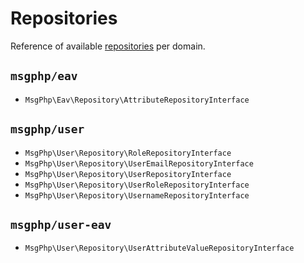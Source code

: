 # Repositories

Reference of available [repositories](../ddd/repositories.md) per domain.

<!--ref-start:repositories-->
## `msgphp/eav`

- `MsgPhp\Eav\Repository\AttributeRepositoryInterface`

## `msgphp/user`

- `MsgPhp\User\Repository\RoleRepositoryInterface`
- `MsgPhp\User\Repository\UserEmailRepositoryInterface`
- `MsgPhp\User\Repository\UserRepositoryInterface`
- `MsgPhp\User\Repository\UserRoleRepositoryInterface`
- `MsgPhp\User\Repository\UsernameRepositoryInterface`

## `msgphp/user-eav`

- `MsgPhp\User\Repository\UserAttributeValueRepositoryInterface`

<!--ref-end:repositories-->
